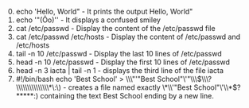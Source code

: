 0) echo 'Hello, World" - It prints the output Hello, World"
1) echo '"(Ôo)'\'   - It displays a confused smiley
2) cat /etc/passwd  - Display the content of the /etc/passwd file
3) cat /etc/passwd /etc/hosts - Display the content of /etc/passwd and /etc/hosts
4) tail -n 10 /etc/passwd  - Display the last 10 lines of /etc/passwd
5) head -n 10 /etc/passwd  - Display the first 10 lines of /etc/passwd
6) head -n 3 iacta | tail -n 1  - displays the third line of the file iacta
7) #!/bin/bash
echo 'Best School' > \\\\\\\"'\"Best School\"\\'"\\\\\\$\\\?\\\\\\\\\\\\\\\*\:\)  -  creates a file named exactly \*\\'"Best School"\'\\*$\?\*\*\*\*\*:) containing the text Best School ending by a new line.
